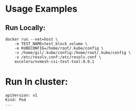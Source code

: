 # Usage Examples

## Run Locally:

```
docker run --net=host \
	-e TEST_NAME=test_block_volume \
	-e KUBECONFIG=/home/root/.kube/config \
	-v /home/gil/.kube/config:/home/root/.kube/config \
	-v /etc/resolv.conf:/etc/resolv.conf \
	excelero/nvmesh-csi-test-tool:0.0.1
```


# Run In cluster:

```
apiVersion: v1
Kind: Pod
...
```

